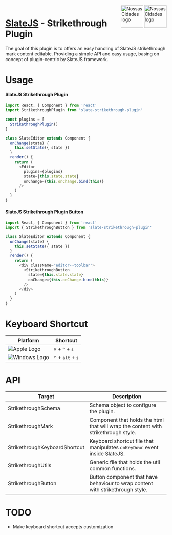 <img src="https://www.psdmockups.com/wp-content/uploads/2016/07/slatejs-520x292.jpg" alt="Nossas Cidades logo" title="Nossas Cidades" align="right" height="70"/>
<img src="https://avatars2.githubusercontent.com/u/1479357?v=3&s=250" alt="Nossas Cidades logo" title="Nossas Cidades" align="right" height="70"/>

# [SlateJS](https://github.com/ianstormtaylor/slate) - Strikethrough Plugin
The goal of this plugin is to offers an easy handling of SlateJS strikethrough mark content editable. Providing a simple API and easy usage, basing on concept of plugin-centric by SlateJS framework.

# Usage

#### SlateJS Strikethrough Plugin
```js
import React, { Component } from 'react'
import StrikethroughPlugin from 'slate-strikethrough-plugin'

const plugins = [
  StrikethroughPlugin()
]

class SlateEditor extends Component {
  onChange(state) {
    this.setState({ state })
  }
  render() {
    return (
      <Editor
        plugins={plugins}
        state={this.state.state}
        onChange={this.onChange.bind(this)}
      />
    )
  }
}
```

#### SlateJS Strikethrough Plugin Button
```js
import React, { Component } from 'react'
import { StrikethroughButton } from 'slate-strikethrough-plugin'

class SlateEditor extends Component {
  onChange(state) {
    this.setState({ state })
  }
  render() {
    return (
      <div className="editor--toolbar">
        <StrikethroughButton
          state={this.state.state}
          onChange={this.onChange.bind(this)}
        />
      </div>
    )
  }
}
```

# Keyboard Shortcut

| Platform                 | Shortcut                                     |
|--------------------------|----------------------------------------------|
| ![Apple Logo][apple]     | <kbd>⌘</kbd> + <kbd>^</kbd> + <kbd>s</kbd>   |
| ![Windows Logo][windows] | <kbd>^</kbd> + <kbd>alt</kbd> + <kbd>s</kbd> |

# API

| Target                        | Description                                                                        |
|-------------------------------|------------------------------------------------------------------------------------|
| StrikethroughSchema           | Schema object to configure the plugin.                                             |
| StrikethroughMark             | Component that holds the html that will wrap the content with strikethrough style. |
| StrikethroughKeyboardShortcut | Keyboard shortcut file that manipulates `onKeyDown` event inside SlateJS.          |
| StrikethroughUtils            | Generic file that holds the util common functions.                                 |
| StrikethroughButton           | Button component that have behaviour to wrap content with strikethrough style.     |

# TODO

- Make keyboard shortcut accepts customization

[apple]: https://cdn2.iconfinder.com/data/icons/designer-skills/128/apple-ios-system-platform-os-mac-linux-48.png
[windows]: https://cdn2.iconfinder.com/data/icons/designer-skills/128/windows-48.png
